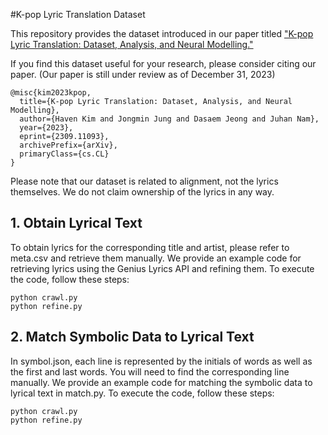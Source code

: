 #K-pop Lyric Translation Dataset

This repository provides the dataset introduced in our paper titled ["K-pop Lyric Translation: Dataset, Analysis, and Neural Modelling."](https://arxiv.org/abs/2309.11093)

If you find this dataset useful for your research, please consider citing our paper. (Our paper is still under review as of December 31, 2023)

```
@misc{kim2023kpop,
  title={K-pop Lyric Translation: Dataset, Analysis, and Neural Modelling},
  author={Haven Kim and Jongmin Jung and Dasaem Jeong and Juhan Nam},
  year={2023},
  eprint={2309.11093},
  archivePrefix={arXiv},
  primaryClass={cs.CL}
}
```

Please note that our dataset is related to alignment, not the lyrics themselves. We do not claim ownership of the lyrics in any way.

## 1. Obtain Lyrical Text
To obtain lyrics for the corresponding title and artist, please refer to meta.csv and retrieve them manually. We provide an example code for retrieving lyrics using the Genius Lyrics API and refining them. To execute the code, follow these steps:

```
python crawl.py
python refine.py
```

## 2. Match Symbolic Data to Lyrical Text
In symbol.json, each line is represented by the initials of words as well as the first and last words. You will need to find the corresponding line manually. We provide an example code for matching the symbolic data to lyrical text in match.py. To execute the code, follow these steps:

```
python crawl.py
python refine.py
```
